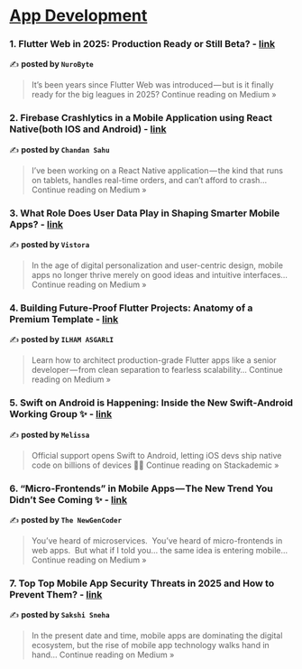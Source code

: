 
<h1><a href=https://medium.com/tag/mobile-app-development/recommended target="_blank" rel="noopener noreferrer">App Development</a></h1>
<h3>1. Flutter Web in 2025: Production Ready or Still Beta? - <a href="https://nurobyte.medium.com/flutter-web-in-2025-production-ready-or-still-beta-9a04dfb32ceb?source=rss------mobile_app_development-5" target="_blank" rel="noopener noreferrer">link</a></h3>

✍️ **posted by `NuroByte`**

<blockquote>It’s been years since Flutter Web was introduced — but is it finally ready for the big leagues in 2025?
Continue reading on Medium »</blockquote>

<h3>2. Firebase Crashlytics in a Mobile Application using React Native(both IOS and Android) - <a href="https://medium.com/@coder_chandan/firebase-crashlytics-in-a-mobile-application-using-react-native-both-ios-and-android-6d7ed123fa1d?source=rss------mobile_app_development-5" target="_blank" rel="noopener noreferrer">link</a></h3>

✍️ **posted by `Chandan Sahu`**

<blockquote>I’ve been working on a React Native application — the kind that runs on tablets, handles real-time orders, and can’t afford to crash…
Continue reading on Medium »</blockquote>

<h3>3. What Role Does User Data Play in Shaping Smarter Mobile Apps? - <a href="https://medium.com/@Vistora/what-role-does-user-data-play-in-shaping-smarter-mobile-apps-f445200dc153?source=rss------mobile_app_development-5" target="_blank" rel="noopener noreferrer">link</a></h3>

✍️ **posted by `Vistora`**

<blockquote>In the age of digital personalization and user-centric design, mobile apps no longer thrive merely on good ideas and intuitive interfaces…
Continue reading on Medium »</blockquote>

<h3>4. Building Future‑Proof Flutter Projects: Anatomy of a Premium Template - <a href="https://medium.com/@ilham-asgarli/building-future-proof-flutter-projects-anatomy-of-a-premium-template-90e54ea073d4?source=rss------mobile_app_development-5" target="_blank" rel="noopener noreferrer">link</a></h3>

✍️ **posted by `ILHAM ASGARLI`**

<blockquote>Learn how to architect production-grade Flutter apps like a senior developer — from clean separation to fearless scalability…
Continue reading on Medium »</blockquote>

<h3>5. Swift on Android is Happening: Inside the New Swift‑Android Working Group ✨ - <a href="https://blog.stackademic.com/swift-on-android-is-happening-inside-the-new-swift-android-working-group-e8a51ce6ddc2?source=rss------mobile_app_development-5" target="_blank" rel="noopener noreferrer">link</a></h3>

✍️ **posted by `Melissa`**

<blockquote>Official support opens Swift to Android, letting iOS devs ship native code on billions of devices 🚀🤖
Continue reading on Stackademic »</blockquote>

<h3>6.  “Micro-Frontends” in Mobile Apps — The New Trend You Didn’t See Coming ✨ - <a href="https://medium.com/@theNewGenCoder/micro-frontends-in-mobile-apps-the-new-trend-you-didnt-see-coming-0fafad67eb68?source=rss------mobile_app_development-5" target="_blank" rel="noopener noreferrer">link</a></h3>

✍️ **posted by `The NewGenCoder`**

<blockquote>You’ve heard of microservices.
 You’ve heard of micro-frontends in web apps.
 But what if I told you… the same idea is entering mobile…
Continue reading on Medium »</blockquote>

<h3>7. Top Top Mobile App Security Threats in 2025 and How to Prevent Them? - <a href="https://medium.com/@sakshi.sneha/top-top-mobile-app-security-threats-in-2025-and-how-to-prevent-them-6fbfd04e53a2?source=rss------mobile_app_development-5" target="_blank" rel="noopener noreferrer">link</a></h3>

✍️ **posted by `Sakshi Sneha`**

<blockquote>In the present date and time, mobile apps are dominating the digital ecosystem, but the rise of mobile app technology walks hand in hand…
Continue reading on Medium »</blockquote>

